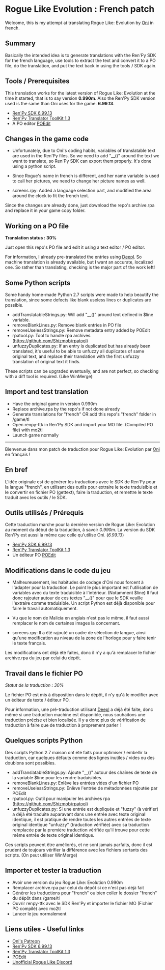# Rogue Like Evolution : French patch

Welcome, this is my attempt at translating Rogue Like: Evolution by [Oni](https://www.patreon.com/OniArtist/) in french.

## Summary

Basically the intended idea is to generate translations with the Ren'Py SDK for the french language, use tools to extract the text and convert it to a PO file, do the translation, and put the text back in using the tools / SDK again.

## Tools / Prerequisites

This translation works for the latest version of Rogue Like: Evolution at the time it started, that is to say version **0.990m**. Also the Ren'Py SDK version used is the same than Oni uses for the game. **6.99.13**.

- [Ren'Py SDK 6.99.13](https://www.renpy.org/release/6.99.13)
- [Ren'Py Translator ToolKit 1.3](https://github.com/Beuc/renpy-ttk)
- A PO editor [POEdit](https://poedit.net/download)

## Changes in the game code

- Unfortunately, due to Oni's coding habits, variables of translatable text are used in the Ren'Py files. So we need to add "__()" around the text we want to translate, so Ren'Py SDK can export them properly. It's done using a python script. 

- Since Rogue's name in french is different, and her name variable is used to call her pictures, we need to change her picture names as well.

- screens.rpy: Added a language selection part, and modified the area around the clock to fit the french text.

Since the changes are already done, just download the repo's archive.rpa and replace it in your game copy folder.

## Working on a PO file

**Translation status : 30%**

Just open this repo's PO file and edit it using a text editor / PO editor.

For information, I already pre-translated the entries using [Deepl](https://www.deepl.com). So machine translation is already available, but I want an accurate, localized one. So rather than translating, checking is the major part of the work left!

## Some Python scripts

Some handy home-made Python 2.7 scripts were made to help beautify the translation, since some defects like blank useless lines or duplicates are possible.

- addTranslatableStrings.py: Will add "__()" around text defined in $line variable.
- removeBlankLines.py: Remove blank entries in PO file
- removeUselessStrings.py: Remove metadata entry added by POEdit
- rpatool.py: Tool to handle rpa archives (https://github.com/Shizmob/rpatool)
- unfuzzyDuplicates.py: If an entry is duplicated but has already been translated, it's useful to be able to unfuzzy all duplicates of same original text, and replace their translation with the first unfuzzy translation of original text it finds.

These scripts can be upgraded eventually, and are not perfect, so checking with a diff tool is required. (Like WinMerge)

## Import and test translation

- Have the original game in version 0.990m
- Replace archive.rpa by the repo's if not done already
- Generate translations for "french" OR add this repo's "french" folder in /game/tl
- Open renpy-ttk in Ren'Py SDK and import your MO file. (Compiled PO file) with mo2tl
- Launch game normally

---

Bienvenue dans mon patch de traduction pour Rogue Like: Evolution par [Oni](https://www.patreon.com/OniArtist/) en français !

## En bref

L'idée originale est de générer les traductions avec le SDK de Ren'Py pour la langue "french", en utilisant des outils pour extraire le texte traduisible et le convertir en fichier PO (gettext), faire la traduction, et remettre le texte traduit avec les outils / le SDK.

## Outils utilisés / Prérequis

Cette traduction marche pour la dernière version de Rogue Like: Evolution au moment du début de la traduction, à savoir *0.990m*. La version du SDK Ren'Py est aussi la même que celle qu'utilise Oni. (*6.99.13*)

- [Ren'Py SDK 6.99.13](https://www.renpy.org/release/6.99.13)
- [Ren'Py Translator ToolKit 1.3](https://github.com/Beuc/renpy-ttk)
- Un éditeur PO [POEdit](https://poedit.net/download)

## Modifications dans le code du jeu

- Malheureusement, les habitudes de codage d'Oni nous forcent à l'adapter pour la traduction. Le point le plus important est l'utilisation de variables avec du texte traduisible à l'intérieur. (Notamment $line) Il faut donc rajouter autour de ces textes "__()" pour que le SDK veuille l'extraire comme traduisible. Un script Python est déjà disponible pour faire le travail automatiquement.

- Vu que le nom de Malicia en anglais n'est pas le même, il faut aussi remplacer le nom de certaines images la concernant.

- screens.rpy: Il a été rajouté un cadre de sélection de langue, ainsi qu'une modification au niveau de la zone de l'horloge pour y faire tenir le texte français.

Les modifications ont déjà été faites, donc il n'y a qu'à remplacer le fichier archive.rpa du jeu par celui du dépôt.

## Travail dans le fichier PO

*Statut de la traduction : 30%*

Le fichier PO est mis à disposition dans le dépôt, il n'y qu'à le modifier avec un éditeur de texte / éditeur PO.

Pour information, une pré-traduction utilisant [Deepl](https://www.deepl.com) a déjà été faite, donc même si une traduction machine est disponible, nous souhaitons une traduction précise et bien localisée. Il y a donc plus de vérification de traduction à faire que de traduction à proprement parler !

## Quelques scripts Python

Des scripts Python 2.7 maison ont été faits pour optimiser / embellir la traduction, car quelques défauts comme des lignes inutiles / vides ou des doublons sont possibles.

- addTranslatableStrings.py: Ajoute "__()" autour des chaînes de texte de la variable $line pour les rendre traduisibles.
- removeBlankLines.py: Enlève les entrées vides d'un fichier PO
- removeUselessStrings.py: Enlève l'entrée de métadonnées rajoutée par POEdit
- rpatool.py: Outil pour manipuler les archives rpa (https://github.com/Shizmob/rpatool)
- unfuzzyDuplicates.py: Si une entrée est dupliquée et "fuzzy" (à vérifier) a déjà été traduite auparavant dans une entrée avec texte original identique, il est pratique de rendre toutes les autres entrées de texte original identique "unfuzzy" (traduction vérifiée) avec sa traduction remplacée par la première traduction vérifiée qu'il trouve pour cette même entrée de texte original identique.

Ces scripts peuvent être améliorés, et ne sont jamais parfaits, donc il est prudent de toujours vérifier la différence avec les fichiers sortants des scripts. (On peut utiliser WinMerge)

## Importer et tester la traduction

- Avoir une version du jeu Rogue Like: Evolution 0.990m
- Remplacer archive.rpa par celui du dépôt si ce n'est pas déjà fait
- Générer les traductions pour "french" ou bien coller le dossier "french" du dépôt dans /game/tl
- Ouvrir renpy-ttk avec le SDK Ren'Py et importer le fichier MO (Fichier PO compilé) avec mo2tl
- Lancer le jeu normalement

## Liens utiles - Useful links

- [Oni's Patreon](https://www.patreon.com/OniArtist/)
- [Ren'Py SDK 6.99.13](https://www.renpy.org/release/6.99.13)
- [Ren'Py Translator ToolKit 1.3](https://github.com/Beuc/renpy-ttk)
- [POEdit](https://poedit.net/download)
- [Unofficial Rogue Like Discord](https://discord.gg/b2jS82)
